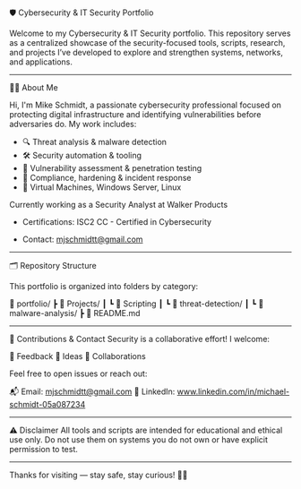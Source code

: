 🛡️ Cybersecurity & IT Security Portfolio

Welcome to my Cybersecurity & IT Security portfolio. This repository serves as a centralized showcase of the security-focused tools, scripts, research, and projects I’ve developed to explore and strengthen systems, networks, and applications.

---

👨‍💻 About Me

Hi, I'm Mike Schmidt, a passionate cybersecurity professional focused on protecting digital infrastructure and identifying vulnerabilities before adversaries do. My work includes: 

- 🔍 Threat analysis & malware detection  
- 🛠️ Security automation & tooling  
- 🧪 Vulnerability assessment & penetration testing  
- 📜 Compliance, hardening & incident response  
- 🧰 Virtual Machines, Windows Server, Linux

Currently working as a Security Analyst at Walker Products
- Certifications: ISC2 CC - Certified in Cybersecurity

- Contact: mjschmidtt@gmail.com

---

🗂️ Repository Structure

This portfolio is organized into folders by category:

📁 portfolio/
┣ 📂 Projects/
┃ ┗ 📂 Scripting
┃ ┗ 📂 threat-detection/
┃ ┗ 📂 malware-analysis/
┣ 📜 README.md

---

🤝 Contributions & Contact
Security is a collaborative effort! I welcome:

🔧 Feedback
🧩 Ideas
🤝 Collaborations

Feel free to open issues or reach out:

📬 Email: mjschmidtt@gmail.com
💼 LinkedIn: www.linkedin.com/in/michael-schmidt-05a087234

---

⚠️ Disclaimer
All tools and scripts are intended for educational and ethical use only. Do not use them on systems you do not own or have explicit permission to test.

---

Thanks for visiting — stay safe, stay curious! 🧠🔐
